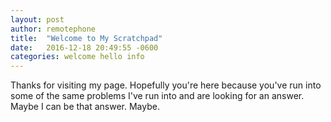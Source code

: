 ```yaml
---
layout: post
author: remotephone
title:  "Welcome to My Scratchpad"
date:   2016-12-18 20:49:55 -0600
categories: welcome hello info 
---
```


Thanks for visiting my page. Hopefully you're here because you've run into some of the same problems I've run into and are looking for an answer. Maybe I can be that answer. Maybe. 
 

[jekyll-docs]: http://jekyllrb.com/docs/home
[jekyll-gh]:   https://github.com/jekyll/jekyll
[jekyll-talk]: https://talk.jekyllrb.com/
